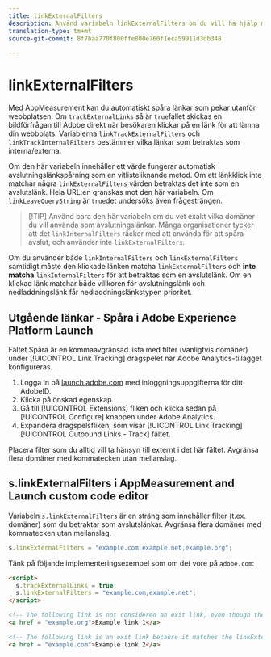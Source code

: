 ```yaml
---
title: linkExternalFilters
description: Använd variabeln linkExternalFilters om du vill ha hjälp med automatisk spårning av avslutningslänk.
translation-type: tm+mt
source-git-commit: 8f7baa770f800ffe800e760f1eca59911d3db348

---
```



# linkExternalFilters

Med AppMeasurement kan du automatiskt spåra länkar som pekar utanför webbplatsen. Om `trackExternalLinks` så är `true`fallet skickas en bildförfrågan till Adobe direkt när besökaren klickar på en länk för att lämna din webbplats. Variablerna `linkTrackExternalFilters` och `linkTrackInternalFilters` bestämmer vilka länkar som betraktas som interna/externa.

Om den här variabeln innehåller ett värde fungerar automatisk avslutningslänkspårning som en vitlisteliknande metod. Om ett länkklick inte matchar några `linkExternalFilters` värden betraktas det inte som en avslutslänk. Hela URL:en granskas mot den här variabeln. Om `linkLeaveQueryString` är `true`det undersöks även frågesträngen.

> [!TIP] Använd bara den här variabeln om du vet exakt vilka domäner du vill använda som avslutningslänkar. Många organisationer tycker att det `linkInternalFilters` räcker med att använda för att spåra avslut, och använder inte `linkExternalFilters`.

Om du använder både `linkInternalFilters` och `linkExternalFilters` samtidigt måste den klickade länken matcha `linkExternalFilters` och **inte matcha** `linkInternalFilters` för att betraktas som en avslutslänk. Om en klickad länk matchar både villkoren för avslutningslänk och nedladdningslänk får nedladdningslänkstypen prioritet.

## Utgående länkar - Spåra i Adobe Experience Platform Launch

Fältet Spåra är en kommaavgränsad lista med filter (vanligtvis domäner) under [!UICONTROL Link Tracking] dragspelet när Adobe Analytics-tillägget konfigureras.

1. Logga in på [launch.adobe.com](https://launch.adobe.com) med inloggningsuppgifterna för ditt AdobeID.
2. Klicka på önskad egenskap.
3. Gå till [!UICONTROL Extensions] fliken och klicka sedan på [!UICONTROL Configure] knappen under Adobe Analytics.
4. Expandera dragspelsfliken, som visar [!UICONTROL Link Tracking] [!UICONTROL Outbound Links - Track] fältet.

Placera filter som du alltid vill ta hänsyn till externt i det här fältet. Avgränsa flera domäner med kommatecken utan mellanslag.

## s.linkExternalFilters i AppMeasurement and Launch custom code editor

Variabeln `s.linkExternalFilters` är en sträng som innehåller filter (t.ex. domäner) som du betraktar som avslutslänkar. Avgränsa flera domäner med kommatecken utan mellanslag.

```js
s.linkExternalFilters = "example.com,example.net,example.org";
```

Tänk på följande implementeringsexempel som om det vore på `adobe.com`:

```html
<script>
  s.trackExternalLinks = true;
  s.linkExternalFilters = "example.com,example.net";
</script>

<!-- The following link is not considered an exit link, even though the link is outside adobe.com -->
<a href = "example.org">Example link 1</a>

<!-- The following link is an exit link because it matches the linkExternalFilters whitelist -->
<a href = "example.com">Example link 2</a>
```
